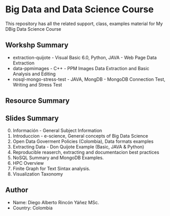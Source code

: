 # Big Data and Data Science Course

This repository has all the related support, class, examples material for My DBig Data Science Course

## Workshp Summary

* extraction-quijote - Visual Basic 6.0, Python, JAVA - Web Page Data Extraction 
* data-ppmimages - C++ - PPM Images Data Extraction and Basic Analysis and Editing
* nosql-mongo-stress-test - JAVA, MongDB - MongoDB Connection Test, Writing and Stress Test

## Resource Summary 


## Slides Summary

0. Información - General Subject Information
1. Introduccion - e-science, General concepts of Big Data Science
2. Open Data Goverment Policies (Colombia), Data formats examples
3. Extracting Data - Don Quijote Example (Basic, JAVA & Python)
4. Reproducible reaserch, extracting and documentacion best practices
5. NoSQL Summary and MongoDB Examples.
6. HPC Overview
7. Finite Graph for Text Sintax analysis.
8. Visualization Taxonomy

## Author
* Name: Diego Alberto Rincón Yáñez MSc.
* Country: Colombia